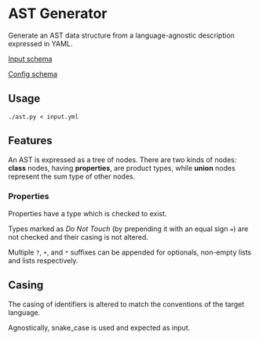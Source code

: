 # AST Generator

Generate an AST data structure from a language-agnostic description expressed in YAML.

[Input schema](https://raw.githubusercontent.com/5cover/ast-gen/refs/heads/main/schemas/nodes.json)

[Config schema](https://raw.githubusercontent.com/5cover/ast-gen/refs/heads/main/schemas/config.json)

## Usage

`./ast.py < input.yml`

## Features

An AST is expressed as a tree of nodes. There are two kinds of nodes: **class** nodes, having **properties**, are product types, while **union** nodes represent the sum type of other nodes.

### Properties

Properties have a type which is checked to exist.

Types marked as *Do Not Touch* (by prepending it with an equal sign `=`) are not checked and their casing is not altered.

Multiple `?`, `+`, and `*` suffixes can be appended for optionals, non-empty lists and lists respectively.

## Casing

The casing of identifiers is altered to match the conventions of the target language.

Agnostically, snake_case is used and expected as input.
